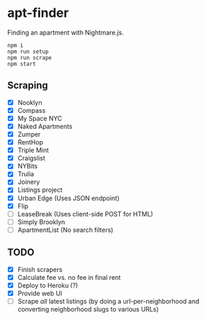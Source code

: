 # apt-finder

Finding an apartment with Nightmare.js.

```
npm i
npm run setup
npm run scrape
npm start
```

## Scraping

- [x] Nooklyn
- [x] Compass
- [x] My Space NYC
- [x] Naked Apartments
- [x] Zumper
- [x] RentHop
- [x] Triple Mint
- [x] Craigslist
- [x] NYBits
- [x] Trulia
- [x] Joinery
- [x] Listings project
- [x] Urban Edge (Uses JSON endpoint)
- [x] Flip
- [ ] LeaseBreak (Uses client-side POST for HTML)
- [ ] Simply Brooklyn
- [ ] ApartmentList (No search filters)

## TODO

- [x] Finish scrapers
- [x] Calculate fee vs. no fee in final rent
- [x] Deploy to Heroku (?)
- [x] Provide web UI
- [ ] Scrape _all_ latest listings (by doing a url-per-neighborhood and converting neighborhood slugs to various URLs)
